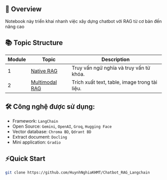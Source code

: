 ## 🎯 Overview
Notebook này triển khai nhanh việc xây dựng chatbot với RAG từ cơ bản đến năng cao

## 📚 Topic  Structure
| Module | Topic | Description |
|--------|-------|-------------|
| 1 | [Native RAG](01-Native-Rag) | Truy vấn ngữ nghĩa và truy vấn từ khóa. |
| 2 | [Multimodal RAG](02-Multimodal-Rag) | Trích xuất text, table, image trong tài liệu. |


## 🛠 Công nghệ được sử dụng:
- Framework: `LangChain`
- Open Source: `Gemini`, `OpenAI`, `Groq`, `Hugging Face`  
- Vector database: `Chroma BD`, `Qdrant BD`
- Extract document: `Docling`
- Mini application: `Gradio`

## ⚡Quick Start
```bash
git clone https://github.com/HuynhNghiaKHMT/Chatbot_RAG_Langchain
```